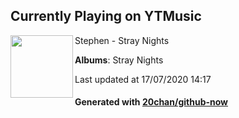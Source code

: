 ## Currently Playing on YTMusic

[<img align="left" width="100" src="https://lh3.googleusercontent.com/_h9Tdj8bwTeKtGYQxdaAObWmw_jS6Ba9UtEcwc2Pd1YKE_erebQ0NOj2c3rwuTGyv29iZDo24I8hM3XG">](https://music.youtube.com/channel/UC-pWHpBjdGG69N9mM2auIAA)

Stephen - Stray Nights

**Albums**: Stray Nights

Last updated at 17/07/2020 14:17

#### Generated with [20chan/github-now](https://github.com/20chan/github-now)


<!--
**20chan/20chan** is a ✨ _special_ ✨ repository because its `README.md` (this file) appears on your GitHub profile.

Here are some ideas to get you started:

- 🔭 I’m currently working on ...
- 🌱 I’m currently learning ...
- 👯 I’m looking to collaborate on ...
- 🤔 I’m looking for help with ...
- 💬 Ask me about ...
- 📫 How to reach me: ...
- 😄 Pronouns: ...
- ⚡ Fun fact: ...
-->
